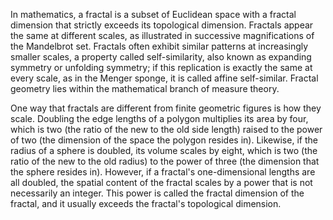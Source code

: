 In mathematics, a fractal is a subset of Euclidean space with a fractal dimension that strictly exceeds its topological dimension. Fractals appear the same at different scales, as illustrated in successive magnifications of the Mandelbrot set. Fractals often exhibit similar patterns at increasingly smaller scales, a property called self-similarity, also known as expanding symmetry or unfolding symmetry; if this replication is exactly the same at every scale, as in the Menger sponge, it is called affine self-similar. Fractal geometry lies within the mathematical branch of measure theory.

One way that fractals are different from finite geometric figures is how they scale. Doubling the edge lengths of a polygon multiplies its area by four, which is two (the ratio of the new to the old side length) raised to the power of two (the dimension of the space the polygon resides in). Likewise, if the radius of a sphere is doubled, its volume scales by eight, which is two (the ratio of the new to the old radius) to the power of three (the dimension that the sphere resides in). However, if a fractal's one-dimensional lengths are all doubled, the spatial content of the fractal scales by a power that is not necessarily an integer. This power is called the fractal dimension of the fractal, and it usually exceeds the fractal's topological dimension.

